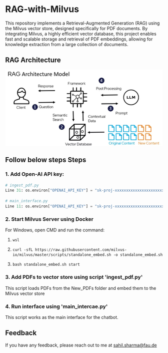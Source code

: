 # RAG-with-Milvus
This repository implements a Retrieval-Augmented Generation (RAG) using the Milvus vector store, designed specifically for PDF documents. By integrating Milvus, a highly efficient vector database, this project enables fast and scalable storage and retrieval of PDF embeddings, allowing for knowledge extraction from a large collection of documents.

## RAG Architecture
[![RAG Architecture](images/rag_architecture.png)](https://medium.com/@bijit211987/designing-high-performing-rag-systems-464260b76815)

## Follow below steps Steps
### 1. Add Open-AI API key:
```python
# ingest_pdf.py
Line 31: os.environ["OPENAI_API_KEY"] = "sk-proj-xxxxxxxxxxxxxxxxxxxxxxxxxxxxxxxxxxxxxx"

# main_interface.py
Line 11: os.environ["OPENAI_API_KEY"] = "sk-proj-xxxxxxxxxxxxxxxxxxxxxxxxxxxxxxxxxxxxxx"
```

### 2. Start Milvus Server using Docker
For Windows, open CMD and run the command:
1. ```
   wsl
   ```
2. ```
   curl -sfL https://raw.githubusercontent.com/milvus-io/milvus/master/scripts/standalone_embed.sh -o standalone_embed.sh
   ```
3. ```
   bash standalone_embed.sh start
   ```

### 3. Add PDFs to vector store using script 'ingest_pdf.py'
This script loads PDFs from the New_PDFs folder and embed them to the Milvus vector store

### 4. Run interface using 'main_intercae.py'
This script works as the main interface for the chatbot.

## Feedback
If you have any feedback, please reach out to me at sahil.sharma@fau.de
